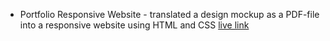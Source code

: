 * Portfolio Responsive Website - translated a design mockup as a PDF-file into a responsive website using HTML and CSS
[live link](https://tspittma.github.io/Portfolio-Responsive-Website/)
